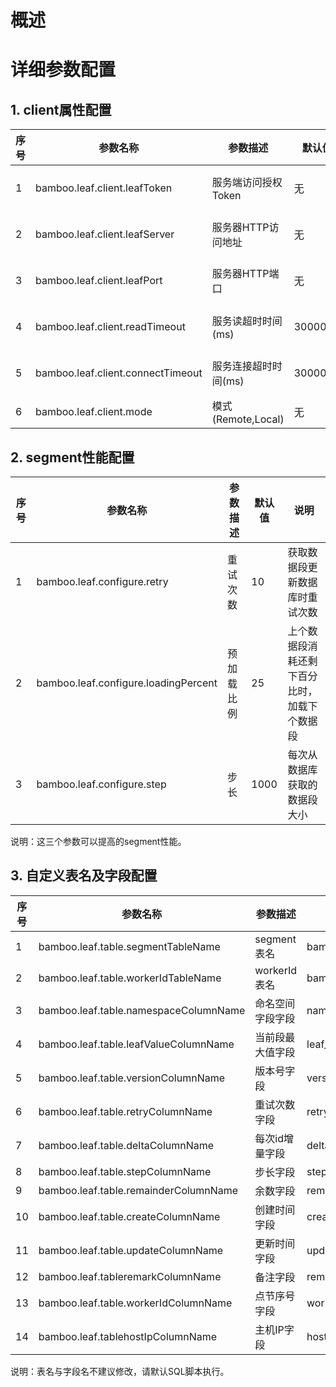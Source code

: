 # 概述
# 详细参数配置
## 1. client属性配置

| 序号 | 参数名称 | 参数描述 | 默认值 |  说明 |
|----|------|------|-----|---|
|  1 | bamboo.leaf.client.leafToken|服务端访问授权Token |   无  | Remote模式必填  |
|  2 | bamboo.leaf.client.leafServer|服务器HTTP访问地址  |   无  |  Remote模式必填  |
|  3 | bamboo.leaf.client.leafPort|  服务器HTTP端口  |  无   |  Remote模式必填  |
|  4 | bamboo.leaf.client.readTimeout|  服务读超时时间(ms) |  30000ms   |  Remote模式选填  |
|  5 | bamboo.leaf.client.connectTimeout|  服务连接超时时间(ms) |  30000ms   |  Remote模式选填  |
|  6 | bamboo.leaf.client.mode|   模式(Remote,Local) |  无|   |


## 2. segment性能配置

| 序号 | 参数名称 | 参数描述 | 默认值 | 说明  |
|----|------|------|-----|---|
|  1 |bamboo.leaf.configure.retry | 重试次数 |  10   | 获取数据段更新数据库时重试次数  |
|  2 |bamboo.leaf.configure.loadingPercent| 预加载比例  |   25  | 上个数据段消耗还剩下百分比时，<br>加载下个数据段  |
|  3 |bamboo.leaf.configure.step|步长|1000| 每次从数据库获取的数据段大小  |

说明：这三个参数可以提高的segment性能。

## 3. 自定义表名及字段配置

| 序号 | 参数名称 | 参数描述 | 默认值 |  说明 |
|----|------|------|-----|---|
|  1 |bamboo.leaf.table.segmentTableName| segment表名 |bamboo_leaf_segment|   |
|  2 |bamboo.leaf.table.workerIdTableName|workerId表名|bamboo_leaf_workerId|   |
|  3 |bamboo.leaf.table.namespaceColumnName|命名空间字段字段|namespace|   |
|  4 |bamboo.leaf.table.leafValueColumnName|当前段最大值字段|leaf_val|   |
|  5 |bamboo.leaf.table.versionColumnName| 版本号字段|version     |   |
|  6 |bamboo.leaf.table.retryColumnName| 重试次数字段|retry |   |
|  7 |bamboo.leaf.table.deltaColumnName| 每次id增量字段|delta |   |
|  8 |bamboo.leaf.table.stepColumnName| 步长字段 |  step   |   |
|  9 |bamboo.leaf.table.remainderColumnName|余数字段  | remainder    |   |
|  10|bamboo.leaf.table.createColumnName|创建时间字段 |create_time|   |
|  11|bamboo.leaf.table.updateColumnName|更新时间字段 |update_time     |   |
|  12|bamboo.leaf.tableremarkColumnName|  备注字段   |remark     |   |
|  13|bamboo.leaf.table.workerIdColumnName| 点节序号字段| worker_id    |   |
|  14|bamboo.leaf.tablehostIpColumnName| 主机IP字段| host_ip|   |

说明：表名与字段名不建议修改，请默认SQL脚本执行。